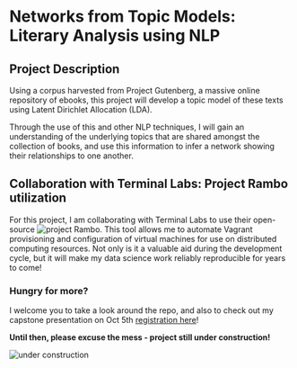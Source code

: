 # Networks from Topic Models: Literary Analysis using NLP

## Project Description

Using a corpus harvested from Project Gutenberg, a massive online repository of ebooks, this project will develop a topic model of these texts using Latent Dirichlet Allocation (LDA).  

Through the use of this and other NLP techniques, I will gain an understanding of the underlying topics that are shared amongst the collection of books, and use this information to infer a network showing their relationships to one another.

## Collaboration with Terminal Labs: Project Rambo utilization

For this project, I am collaborating with Terminal Labs to use their open-source ![project Rambo](https://github.com/terminal-labs/rambo).  This tool allows me to automate Vagrant provisioning and configuration of virtual machines for use on distributed computing resources.  Not only is it a valuable aid during the development cycle, but it will make my data science work reliably reproducible for years to come!


### Hungry for more?  

I welcome you to take a look around the repo, and also to check out my capstone presentation on Oct 5th [registration here](https://www.eventbrite.com/e/october-data-science-capstone-showcase-galvanize-austin-tickets-37471124141)!


__Until then, please excuse the mess - project still under construction!__

 ![under construction](https://images.pexels.com/photos/211122/pexels-photo-211122.jpeg?w=940&h=650&auto=compress&cs=tinysrgb)
